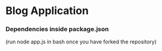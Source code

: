 # Blog Application
### Dependencies inside package.json 
(run node app.js in bash once you have forked the repository)
